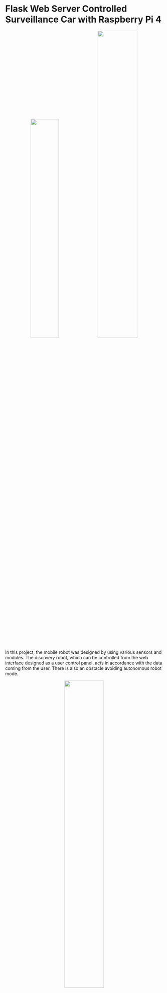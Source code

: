 # Flask Web Server Controlled Surveillance Car with  Raspberry Pi 4


<p align="center">
  <img width="42.2%" height="42.2%" src="https://user-images.githubusercontent.com/60669304/170241373-84cd21d2-a420-4adc-be6f-5e104ac136fa.jpg" /><img width="50%" height="50%" src="https://user-images.githubusercontent.com/60669304/170241402-10864f64-649e-4b13-86a8-6358e3d8f4d6.jpg" />
</p>

In this project, the mobile robot was designed by using various sensors and modules. The discovery robot, which can be controlled from the web interface designed as a user control panel, acts in accordance with the data coming from the user. There is also an obstacle avoiding autonomous robot mode.

<p align="center">
  <img width="50%" height="50%" src="https://user-images.githubusercontent.com/60669304/170247048-78fc0fb0-ee98-4d5d-a7c1-eecbafd1b204.jpg" />
  <img width="50%" height="50%" src="https://user-images.githubusercontent.com/60669304/170241434-dcc611b1-79f6-4e3a-8c91-6324c57fdbd2.jpg" />
</p>

Thanks to the ultrasonic distance sensor mounted on it, it can detect the obstacles in front of it, can detect the temperature and humidity value of the environment with the help of the heat and humidity sensor, and can transmit the image of the environment to the user simultaneously with the help of its camera from the control panel, thus allowing the user to get more detailed information about the robot's environment. It is aimed to design a reconnaissance robot that allows them to have information. In addition, the creation of an open source to create a mobile robot for education and research is one of the foundations of this purpose.

<p align="center">
  <img width="50%" height="50%" src="https://user-images.githubusercontent.com/60669304/170247631-5258bc7e-de03-48c1-ba1e-603bca3cf2ec.jpg" />
</p>

In the red numbered boxes on the exploration tool control panel;
1. The temperature and humidity information read by the DHT11 sensor is presented to the user through this panel,
2. It is the panel with simultaneous camera broadcast, 
3. Box shows the buttons that enable the camera to move in horizontal and vertical axes with the help of servo motors, 
4. It shows the buttons where the motion control of the reconnaissance vehicle is made.
5. With the Autonomous button in the 5th box, the movement of the reconnaissance vehicle is provided independently of the user and continues its movement by avoiding the obstacles in front of it. The STOP button is used to end the autonomous mode. With the REFRESH button, the web application is restarted and the sensor data in Box 1 is updated.
